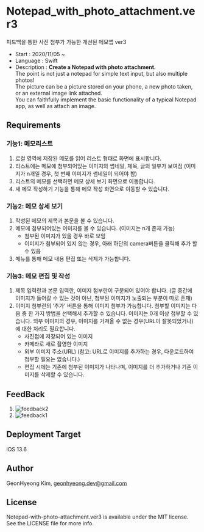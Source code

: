 # Notepad_with_photo_attachment.ver3
피드백을 통한 사진 첨부가 가능한 개선된 메모앱 ver3

* Start : 2020/11/05 ~ 
* Language : Swift
* Description : **Create a Notepad with photo attachment.**  <br/>
The point is not just a notepad for simple text input, but also multiple photos! <br/>
The picture can be a picture stored on your phone, a new photo taken, or an external image link attached. <br/>
You can faithfully implement the basic functionality of a typical Notepad app, as well as attach an image.<br/>

## Requirements
### 기능1: 메모리스트
1) 로컬 영역에 저장된 메모를 읽어 리스트 형태로 화면에 표시합니다.
2) 리스트에는 메모에 첨부되어있는 이미지의 썸네일, 제목, 글의 일부가 보여짐 (이미지가 n개일 경우, 첫 번째 이미지가 썸네일이 되어야 함)
3) 리스트의 메모를 선택하면 메모 상세 보기 화면으로 이동합니다.
4) 새 메모 작성하기 기능을 통해 메모 작성 화면으로 이동할 수 있습니다.
    
### 기능2: 메모 상세 보기
1) 작성된 메모의 제목과 본문을 볼 수 있습니다.
2) 메모에 첨부되어있는 이미지를 볼 수 있습니다. (이미지는 n개 존재 가능)
    * 첨부된 이미지가 있을 경우 바로 보임
    * 이미지가 첨부되어 있지 않는 경우, 아래 하단의 camera버튼을 클릭해 추가 할 수 있음
3) 메뉴를 통해 메모 내용 편집 또는 삭제가 가능합니다.

### 기능3: 메모 편집 및 작성
1) 제목 입력란과 본문 입력란, 이미지 첨부란이 구분되어 있어야 합니다. (글 중간에 이미지가 들어갈 수 있는 것이 아닌, 첨부된 이미지가 노출되는 부분이 따로 존재)
2) 이미지 첨부란의 ‘추가' 버튼을 통해 이미지 첨부가 가능합니다. 첨부할 이미지는 다음 중 한 가지 방법을 선택해서 추가할 수 있습니다. 이미지는 0개 이상 첨부할 수 있습니다. 외부 이미지의 경우, 이미지를 가져올 수 없는 경우(URL이 잘못되었거나)에 대한 처리도 필요합니다.
    * 사진첩에 저장되어 있는 이미지
    * 카메라로 새로 촬영한 이미지
    * 외부 이미지 주소(URL) (참고: URL로 이미지를 추가하는 경우, 다운로드하여 첨부할 필요는 없습니다.)
    * 편집 시에는 기존에 첨부된 이미지가 나타나며, 이미지를 더 추가하거나 기존 이미지를 삭제할 수 있습니다.

## FeedBack
1) ![feedback2](https://user-images.githubusercontent.com/48436020/78359353-e5b99600-75ef-11ea-8b08-14a826f1116e.png)
2) ![feedback1](https://user-images.githubusercontent.com/48436020/78359349-e3efd280-75ef-11ea-8ae3-f1db7132eb03.png)

## Deployment Target
iOS 13.6

## Author
GeonHyeong Kim, [geonhyeong.dev@gmail.com](geonhyeong.dev@gmail.com)


## License
Notepad-with-photo-attachment.ver3 is available under the MIT license. See the LICENSE file for more info.

